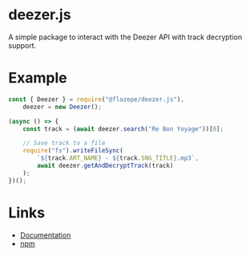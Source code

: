 # deezer.js

A simple package to interact with the Deezer API with track decryption support.

# Example

```js
const { Deezer } = require("@flazepe/deezer.js"),
	deezer = new Deezer();

(async () => {
	const track = (await deezer.search("Re Bon Yoyage"))[0];

	// Save track to a file
	require("fs").writeFileSync(
		`${track.ART_NAME} - ${track.SNG_TITLE}.mp3`,
		await deezer.getAndDecryptTrack(track)
	);
})();
```

# Links

-   [Documentation](https://flazepe.github.io/deezer.js/)
-   [npm](https://www.npmjs.com/package/@flazepe/deezer.js)
